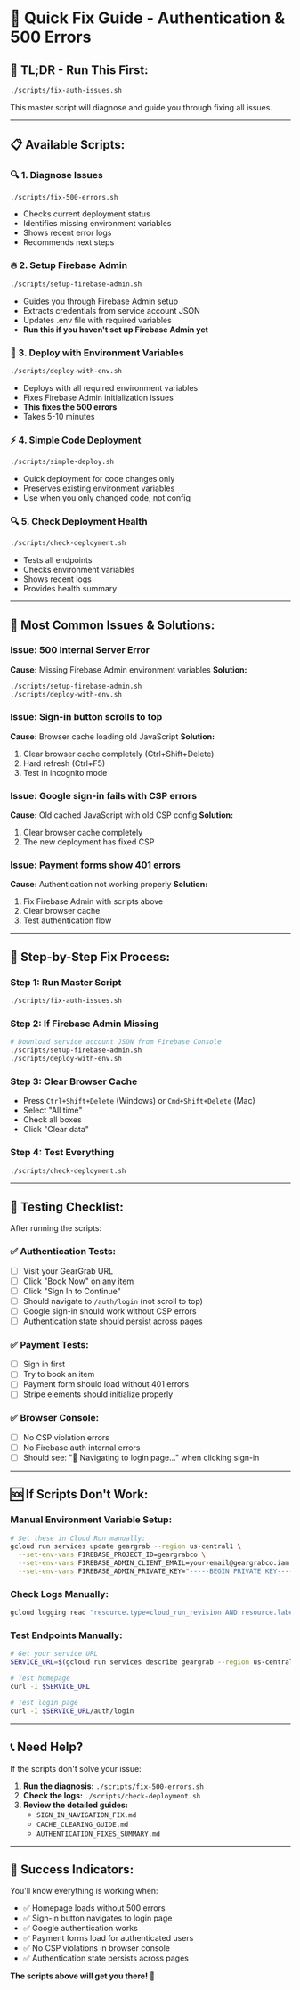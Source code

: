 # 🔧 Quick Fix Guide - Authentication & 500 Errors

## 🚨 **TL;DR - Run This First:**

```bash
./scripts/fix-auth-issues.sh
```

This master script will diagnose and guide you through fixing all issues.

---

## 📋 **Available Scripts:**

### **🔍 1. Diagnose Issues**
```bash
./scripts/fix-500-errors.sh
```
- Checks current deployment status
- Identifies missing environment variables
- Shows recent error logs
- Recommends next steps

### **🔥 2. Setup Firebase Admin**
```bash
./scripts/setup-firebase-admin.sh
```
- Guides you through Firebase Admin setup
- Extracts credentials from service account JSON
- Updates .env file with required variables
- **Run this if you haven't set up Firebase Admin yet**

### **🚀 3. Deploy with Environment Variables**
```bash
./scripts/deploy-with-env.sh
```
- Deploys with all required environment variables
- Fixes Firebase Admin initialization issues
- **This fixes the 500 errors**
- Takes 5-10 minutes

### **⚡ 4. Simple Code Deployment**
```bash
./scripts/simple-deploy.sh
```
- Quick deployment for code changes only
- Preserves existing environment variables
- Use when you only changed code, not config

### **🔍 5. Check Deployment Health**
```bash
./scripts/check-deployment.sh
```
- Tests all endpoints
- Checks environment variables
- Shows recent logs
- Provides health summary

---

## 🎯 **Most Common Issues & Solutions:**

### **Issue: 500 Internal Server Error**
**Cause:** Missing Firebase Admin environment variables
**Solution:**
```bash
./scripts/setup-firebase-admin.sh
./scripts/deploy-with-env.sh
```

### **Issue: Sign-in button scrolls to top**
**Cause:** Browser cache loading old JavaScript
**Solution:**
1. Clear browser cache completely (Ctrl+Shift+Delete)
2. Hard refresh (Ctrl+F5)
3. Test in incognito mode

### **Issue: Google sign-in fails with CSP errors**
**Cause:** Old cached JavaScript with old CSP config
**Solution:**
1. Clear browser cache completely
2. The new deployment has fixed CSP

### **Issue: Payment forms show 401 errors**
**Cause:** Authentication not working properly
**Solution:**
1. Fix Firebase Admin with scripts above
2. Clear browser cache
3. Test authentication flow

---

## 🔄 **Step-by-Step Fix Process:**

### **Step 1: Run Master Script**
```bash
./scripts/fix-auth-issues.sh
```

### **Step 2: If Firebase Admin Missing**
```bash
# Download service account JSON from Firebase Console
./scripts/setup-firebase-admin.sh
./scripts/deploy-with-env.sh
```

### **Step 3: Clear Browser Cache**
- Press `Ctrl+Shift+Delete` (Windows) or `Cmd+Shift+Delete` (Mac)
- Select "All time"
- Check all boxes
- Click "Clear data"

### **Step 4: Test Everything**
```bash
./scripts/check-deployment.sh
```

---

## 🧪 **Testing Checklist:**

After running the scripts:

### **✅ Authentication Tests:**
- [ ] Visit your GearGrab URL
- [ ] Click "Book Now" on any item
- [ ] Click "Sign In to Continue"
- [ ] Should navigate to `/auth/login` (not scroll to top)
- [ ] Google sign-in should work without CSP errors
- [ ] Authentication state should persist across pages

### **✅ Payment Tests:**
- [ ] Sign in first
- [ ] Try to book an item
- [ ] Payment form should load without 401 errors
- [ ] Stripe elements should initialize properly

### **✅ Browser Console:**
- [ ] No CSP violation errors
- [ ] No Firebase auth internal errors
- [ ] Should see: "🔄 Navigating to login page..." when clicking sign-in

---

## 🆘 **If Scripts Don't Work:**

### **Manual Environment Variable Setup:**
```bash
# Set these in Cloud Run manually:
gcloud run services update geargrab --region us-central1 \
  --set-env-vars FIREBASE_PROJECT_ID=geargrabco \
  --set-env-vars FIREBASE_ADMIN_CLIENT_EMAIL=your-email@geargrabco.iam.gserviceaccount.com \
  --set-env-vars FIREBASE_ADMIN_PRIVATE_KEY="-----BEGIN PRIVATE KEY-----\n...\n-----END PRIVATE KEY-----\n"
```

### **Check Logs Manually:**
```bash
gcloud logging read "resource.type=cloud_run_revision AND resource.labels.service_name=geargrab" --limit=20
```

### **Test Endpoints Manually:**
```bash
# Get your service URL
SERVICE_URL=$(gcloud run services describe geargrab --region us-central1 --format="value(status.url)")

# Test homepage
curl -I $SERVICE_URL

# Test login page
curl -I $SERVICE_URL/auth/login
```

---

## 📞 **Need Help?**

If the scripts don't solve your issue:

1. **Run the diagnosis:** `./scripts/fix-500-errors.sh`
2. **Check the logs:** `./scripts/check-deployment.sh`
3. **Review the detailed guides:**
   - `SIGN_IN_NAVIGATION_FIX.md`
   - `CACHE_CLEARING_GUIDE.md`
   - `AUTHENTICATION_FIXES_SUMMARY.md`

---

## 🎉 **Success Indicators:**

You'll know everything is working when:

- ✅ Homepage loads without 500 errors
- ✅ Sign-in button navigates to login page
- ✅ Google authentication works
- ✅ Payment forms load for authenticated users
- ✅ No CSP violations in browser console
- ✅ Authentication state persists across pages

**The scripts above will get you there! 🚀**
